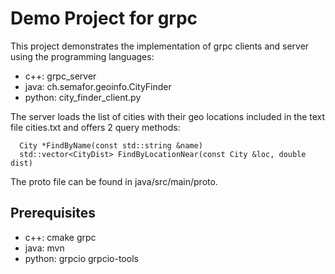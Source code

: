 Demo Project for grpc
=============================

This project demonstrates the implementation
of grpc clients and server using the programming languages:

* c++: grpc_server
* java: ch.semafor.geoinfo.CityFinder
* python: city_finder_client.py

The server loads the list of cities with
their geo locations included in the text file cities.txt
and offers 2 query methods:
```
  City *FindByName(const std::string &name)
  std::vector<CityDist> FindByLocationNear(const City &loc, double dist)
```
The proto file can be found in java/src/main/proto.

Prerequisites
-----------------

* c++: cmake grpc
* java: mvn
* python: grpcio grpcio-tools

